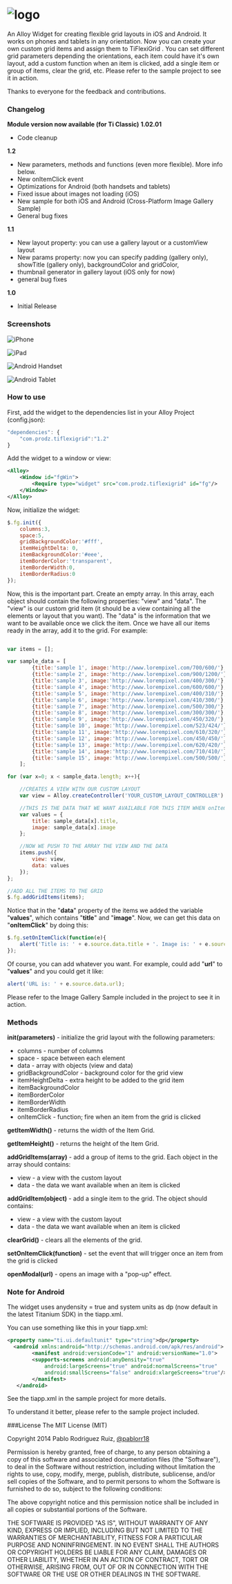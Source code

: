 ![logo](http://www.lineartpr.com/img/github/tfg_logo.png)
================================

An Alloy Widget for creating flexible grid layouts in iOS and Android. It works on phones and tablets in any orientation.  Now you can create your own custom grid items and assign them to TiFlexiGrid . You can set different grid parameters depending the orientations, each item could have it's own layout, add a custom function when an item is clicked, add a single item or group of items, clear the grid, etc. Please refer to the sample project to see it in action.

Thanks to everyone for the feedback and contributions.

### Changelog

**Module version now available (for Ti Classic)**
**1.02.01**
* Code cleanup

**1.2**
* New parameters, methods and functions (even more flexible). More info below.
* New onItemClick event
* Optimizations for Android (both handsets and tablets)
* Fixed issue about images not loading (iOS)
* New sample for both iOS and Android  (Cross-Platform Image Gallery Sample)
* General bug fixes

**1.1**
* New layout property: you can use a gallery layout or  a customView layout
* New params property: now you can specify padding (gallery only),  showTitle (gallery only), backgroundColor and gridColor,
* thumbnail generator in gallery layout (iOS only for now)
* general bug fixes

**1.0**
* Initial Release

### Screenshots

![iPhone](http://www.lineartpr.com/img/github/tfg_iphone.jpg)

![iPad](http://www.lineartpr.com/img/github/tfg_ipad.jpg)

![Android Handset](http://www.lineartpr.com/img/github/tfg_android_phone.jpg)

![Android Tablet](http://www.lineartpr.com/img/github/tfg_android_tablet.jpg)


### How to use

First, add the widget to the dependencies list in your Alloy Project (config.json):

```javascript
"dependencies": {
	"com.prodz.tiflexigrid":"1.2"
}
```

Add the widget to a window or view:

```xml
<Alloy>
	<Window id="fgWin">
		<Require type="widget" src="com.prodz.tiflexigrid" id="fg"/>
	</Window>
</Alloy>
```

Now, initialize the widget:

```javascript
$.fg.init({
	columns:3,
	space:5,
	gridBackgroundColor:'#fff',
	itemHeightDelta: 0,
	itemBackgroundColor:'#eee',
	itemBorderColor:'transparent',
	itemBorderWidth:0,
	itemBorderRadius:0
});

```

Now, this is the important part. Create an empty array. In this array, each object should contain the following properties: "view" and "data". The "view" is our custom grid item (it should be a view containing all the elements or layout that you want). The "data" is the information that we want to be available once we click the item. Once we have all our items ready in the array, add it to the grid. For example:

```javascript

var items = [];

var sample_data = [
		{title:'sample 1', image:'http://www.lorempixel.com/700/600/'},
		{title:'sample 2', image:'http://www.lorempixel.com/900/1200/'},
		{title:'sample 3', image:'http://www.lorempixel.com/400/300/'},
		{title:'sample 4', image:'http://www.lorempixel.com/600/600/'},
		{title:'sample 5', image:'http://www.lorempixel.com/400/310/'},
		{title:'sample 6', image:'http://www.lorempixel.com/410/300/'},
		{title:'sample 7', image:'http://www.lorempixel.com/500/300/'},
		{title:'sample 8', image:'http://www.lorempixel.com/300/300/'},
		{title:'sample 9', image:'http://www.lorempixel.com/450/320/'},
		{title:'sample 10', image:'http://www.lorempixel.com/523/424/'},
		{title:'sample 11', image:'http://www.lorempixel.com/610/320/'},
		{title:'sample 12', image:'http://www.lorempixel.com/450/450/'},
		{title:'sample 13', image:'http://www.lorempixel.com/620/420/'},
		{title:'sample 14', image:'http://www.lorempixel.com/710/410/'},
		{title:'sample 15', image:'http://www.lorempixel.com/500/500/'}
	];

for (var x=0; x < sample_data.length; x++){

	//CREATES A VIEW WITH OUR CUSTOM LAYOUT
	var view = Alloy.createController('YOUR_CUSTOM_LAYOUT_CONTROLLER').getView();

	//THIS IS THE DATA THAT WE WANT AVAILABLE FOR THIS ITEM WHEN onItemClick OCCURS
	var values = {
		title: sample_data[x].title,
		image: sample_data[x].image
	};

	//NOW WE PUSH TO THE ARRAY THE VIEW AND THE DATA
	items.push({
		view: view,
		data: values
	});
};

//ADD ALL THE ITEMS TO THE GRID
$.fg.addGridItems(items);

```

Notice that in the "**data**" property of the items we added the variable "**values**", which contains "**title**" and "**image**". Now, we can get this data on  "**onItemClick**" by doing this:

```javascript
$.fg.setOnItemClick(function(e){
	alert('Title is: ' + e.source.data.title + '. Image is: ' + e.source.data.image);
});
```

Of course, you can add whatever you want. For example, could add "**url**" to "**values**" and you could get it like:

```javascript
alert('URL is: ' + e.source.data.url);
```
Please refer to the Image Gallery Sample included in the project to see it in action.


### Methods

**init(parameters)** - initialize the grid layout with the following parameters:
* columns - number of columns
* space - space between each element
* data - array with objects (view and data)
* gridBackgroundColor - background color for the grid view
* itemHeightDelta - extra height to be added to the grid item
* itemBackgroundColor
* itemBorderColor
* itemBorderWidth
* itemBorderRadius
* onItemClick - function; fire when an item from the grid is clicked

**getItemWidth()** - returns the width of the Item Grid.

**getItemHeight()** - returns the height of the Item Grid.

**addGridItems(array)** - add a group of items to the grid. Each object in the array should contains:
* view - a view with the custom layout
* data - the data we want available when an item is clicked

**addGridItem(object)** - add a single item to the grid. The object should contains:
* view - a view with the custom layout
* data - the data we want available when an item is clicked

**clearGrid()** - clears all the elements of the grid.

**setOnItemClick(function)** - set the event that will trigger once an item from the grid is clicked

**openModal(url)** - opens an image with a "pop-up" effect.

### Note for Android

The widget uses anydensity = true and system units as dp (now default in the latest Titanium SDK) in the tiapp.xml.

 You can use something like this in your tiapp.xml:
```xml
<property name="ti.ui.defaultunit" type="string">dp</property>
  <android xmlns:android="http://schemas.android.com/apk/res/android">
        <manifest android:versionCode="1" android:versionName="1.0">
        <supports-screens android:anyDensity="true"
            android:largeScreens="true" android:normalScreens="true"
            android:smallScreens="false" android:xlargeScreens="true"/>
        </manifest>
   </android>
```
See the tiapp.xml in the sample project for more details.

To understand it better, please refer to the sample project included.

###License
The MIT License (MIT)

Copyright 2014 Pablo Rodriguez Ruiz, [@pablorr18](http://twitter.com/pablorr18)

Permission is hereby granted, free of charge, to any person obtaining a copy
of this software and associated documentation files (the "Software"), to deal
in the Software without restriction, including without limitation the rights
to use, copy, modify, merge, publish, distribute, sublicense, and/or sell
copies of the Software, and to permit persons to whom the Software is
furnished to do so, subject to the following conditions:

The above copyright notice and this permission notice shall be included in
all copies or substantial portions of the Software.

THE SOFTWARE IS PROVIDED "AS IS", WITHOUT WARRANTY OF ANY KIND, EXPRESS OR
IMPLIED, INCLUDING BUT NOT LIMITED TO THE WARRANTIES OF MERCHANTABILITY,
FITNESS FOR A PARTICULAR PURPOSE AND NONINFRINGEMENT. IN NO EVENT SHALL THE
AUTHORS OR COPYRIGHT HOLDERS BE LIABLE FOR ANY CLAIM, DAMAGES OR OTHER
LIABILITY, WHETHER IN AN ACTION OF CONTRACT, TORT OR OTHERWISE, ARISING FROM,
OUT OF OR IN CONNECTION WITH THE SOFTWARE OR THE USE OR OTHER DEALINGS IN
THE SOFTWARE.